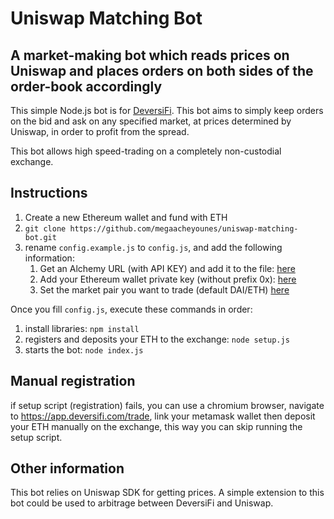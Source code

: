 # Uniswap Matching Bot

## A market-making bot which reads prices on Uniswap and places orders on both sides of the order-book accordingly

This simple Node.js bot is for [DeversiFi](https://www.deversifi.com). This bot aims to simply keep orders on the bid and ask on any specified market, at prices determined by Uniswap, in order to profit from the spread.

This bot allows high speed-trading on a completely non-custodial exchange.

## Instructions

1. Create a new Ethereum wallet and fund with ETH
2. `git clone https://github.com/megaacheyounes/uniswap-matching-bot.git`
3. rename `config.example.js` to `config.js`, and add the following information:
    1. Get an Alchemy URL (with API KEY) and add it to the file: [here](https://github.com/megaacheyounes/uniswap-matching-bot/blob/main/config.example.js#L5)
    2. Add your Ethereum wallet private key (without prefix 0x): [here](https://github.com/megaacheyounes/uniswap-matching-bot/blob/main/config.example.js#L3)
    3. Set the market pair you want to trade (default DAI/ETH) [here](https://github.com/megaacheyounes/uniswap-matching-bot/blob/main/config.example.js#L4)

Once you fill `config.js`, execute these commands in order:  

1. install libraries: `npm install`
2. registers and deposits your ETH to the exchange: `node setup.js`
3. starts the bot: `node index.js`

## Manual registration

if setup script (registration) fails, you can use a chromium browser, navigate to https://app.deversifi.com/trade, link your metamask wallet then deposit your ETH manually on the exchange, this way you can skip running the setup script.

## Other information

This bot relies on Uniswap SDK for getting prices. A simple extension to this bot could be used to arbitrage between DeversiFi and Uniswap.
